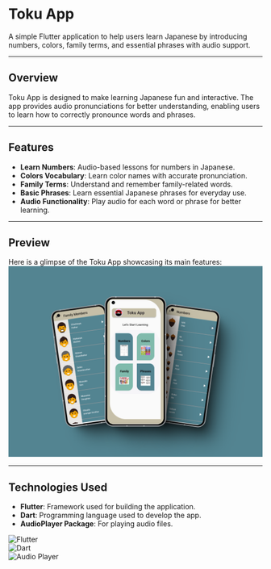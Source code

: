 # Toku App

A simple Flutter application to help users learn Japanese by introducing numbers, colors, family terms, and essential phrases with audio support.

---

## **Overview**

Toku App is designed to make learning Japanese fun and interactive. The app provides audio pronunciations for better understanding, enabling users to learn how to correctly pronounce words and phrases.

---

## **Features**

- **Learn Numbers**: Audio-based lessons for numbers in Japanese.
- **Colors Vocabulary**: Learn color names with accurate pronunciation.
- **Family Terms**: Understand and remember family-related words.
- **Basic Phrases**: Learn essential Japanese phrases for everyday use.
- **Audio Functionality**: Play audio for each word or phrase for better learning.

---

## **Preview**

Here is a glimpse of the Toku App showcasing its main features:  
![App Preview](https://raw.githubusercontent.com/moaz-abdeltawab92/Toku_app/master/559shots_so.png)

---


## **Technologies Used**

- **Flutter**: Framework used for building the application.
- **Dart**: Programming language used to develop the app.
- **AudioPlayer Package**: For playing audio files.

![Flutter](https://img.shields.io/badge/Flutter-3.10.5-blue)  
![Dart](https://img.shields.io/badge/Dart-2.20-green)  
![Audio Player](https://img.shields.io/badge/Audio%20Player-v2.0-orange)
